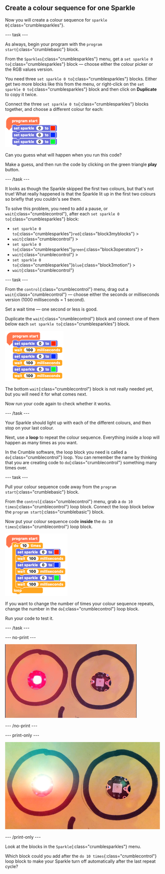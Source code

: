 ## Create a colour sequence for one Sparkle

Now you will create a colour sequence for `sparkle 0`{:class="crumblesparkles"}.

--- task ---

As always, begin your program with the `program start`{:class="crumblebasic"} block.

From the `Sparkles`{:class="crumblesparkles"} menu, get a `set sparkle 0 to`{:class="crumblesparkles"} block — choose either the colour picker or the RGB values version. 

You need three `set sparkle 0 to`{:class="crumblesparkles"} blocks. Either get two more blocks like this from the menu, or right-click on the `set sparkle 0 to`{:class="crumblesparkles"} block and then click on **Duplicate** to copy it twice.

Connect the three `set sparkle 0 to`{:class="crumblesparkles"} blocks together, and choose a different colour for each:

![Coding a three colour Sparkle sequence without wait blocks](images/threeSetSparkleBlocks.png)

Can you guess what will happen when you run this code?

Make a guess, and then run the code by clicking on the green triangle **play** button.

--- /task ---

It looks as though the Sparkle skipped the first two colours, but that's not true! What really happened is that the Sparkle lit up in the first two colours so briefly that you couldn's see them.

To solve this problem, you need to add a pause, or `wait`{:class="crumblecontrol"}, after each `set sparkle 0 to`{:class="crumblesparkles"} block:

+ `set sparkle 0 to`{:class="crumblesparkles"}`red`{:class="block3myblocks"} >
+ `wait`{:class="crumblecontrol"} >
+ `set sparkle 0 to`{:class="crumblesparkles"}`green`{:class="block3operators"} >
+ `wait`{:class="crumblecontrol"} >
+ `set sparkle 0 to`{:class="crumblesparkles"}`blue`{:class="block3motion"} >
+ `wait`{:class="crumblecontrol"}

--- task ---

From the `control`{:class="crumblecontrol"} menu, drag out a `wait`{:class="crumblecontrol"} — choose either the seconds or milliseconds version (1000 milliseconds = 1 second).

Set a wait time — one second or less is good.

Duplicate the `wait`{:class="crumblecontrol"} block and connect one of them below each `set sparkle to`{:class="crumblesparkles"} block.

![Coding a three colour Sparkle sequence with wait blocks](images/threeSetSparkleBlocksWithWaits.png)

The bottom `wait`{:class="crumblecontrol"} block is not really needed yet, but you will need it for what comes next.

Now run your code again to check whether it works.

--- /task ---

Your Sparkle should light up with each of the different colours, and then stop on your last colour.

Next, use a **loop** to repeat the colour sequence. Everything inside a loop will happen as many times as you want. 

In the Crumble software, the loop block you need is called a `do`{:class="crumblecontrol"} loop. You can remember the name by thinking that you are creating code to `do`{:class="crumblecontrol"} something many times over.

--- task ---

Pull your colour sequence code away from the `program start`{:class="crumblebasic"} block.

From the `control`{:class="crumblecontrol"} menu, grab a `do 10 times`{:class="crumblecontrol"} loop block. Connect the loop block below the `program start`{:class="crumblebasic"} block.

Now put your colour sequence code **inside** the `do 10 times`{:class="crumblecontrol"} loop block.

![Repeat colour sequence 10 times code](images/sequenceLoop.png)

If you want to change the number of times your colour sequence repeats, change the number in the `do`{:class="crumblecontrol"} loop block.

Run your code to test it.

--- /task ---

--- no-print ---

![Sparkle colour sequence loop](images/step6sequence1Sparkle.gif)

--- /no-print ---

--- print-only ---

![Sparkle colour sequence loop](images/step6sequence1Sparkle.png)

--- /print-only ---

Look at the blocks in the `Sparkle`{:class="crumblesparkles"} menu.

Which block could you add after the `do 10 times`{:class="crumblecontrol"} loop block to make your Sparkle turn off automatically after the last repeat cycle? 